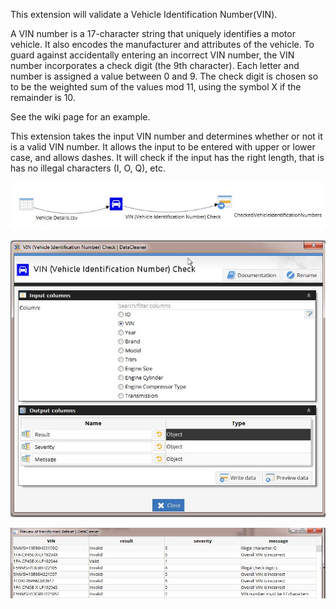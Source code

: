This extension will validate a Vehicle Identification Number(VIN).

A VIN number is a 17-character string that uniquely identifies a motor vehicle. It also encodes the manufacturer and attributes of the vehicle.
To guard against accidentally entering an incorrect VIN number, the VIN number incorporates a check digit (the 9th character).
Each letter and number is assigned a value between 0 and 9. The check digit is chosen so to be the weighted sum of the values mod 11, using the symbol X if the remainder is 10.

See the wiki page for an example.

This extension takes the input VIN number and determines whether or not it is a valid VIN number.
It allows the input to be entered with upper or lower case, and allows dashes.
It will check if the input has the right length, that is has no illegal characters (I, O, Q), etc.


![Job Example](src/main/resources/org/eobjects/datacleaner/vin/ExampleJob.jpg?raw=true "Job Example")

![Configuration Example](src/main/resources/org/eobjects/datacleaner/vin/ConfigurationExample.jpg?raw=true "Configuration Example")

![Result Example](src/main/resources/org/eobjects/datacleaner/vin/ExampleResult.jpg?raw=true "Result Example")


